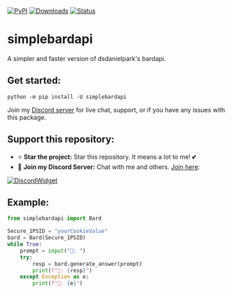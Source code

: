 [![PyPI](https://img.shields.io/pypi/v/simplebardapi)](https://pypi.org/project/simplebardapi)
[![Downloads](https://static.pepy.tech/badge/simplebardapi)](https://pypi.org/project/simplebardapi)
[![Status](https://img.shields.io/pypi/status/simplebardapi)](https://pypi.org/project/simplebardapi)

# simplebardapi
A simpler and faster version of dsdanielpark's bardapi.

## Get started:

```
python -m pip install -U simplebardapi
```

Join my [Discord server](https://dsc.gg/devhub-rsgh) for live chat, support, or if you have any issues with this package.

## Support this repository:
- ⭐ **Star the project:** Star this repository. It means a lot to me! 💕
- 🎉 **Join my Discord Server:** Chat with me and others. [Join here](https://dsc.gg/devhub-rsgh):

[![DiscordWidget](https://discordapp.com/api/guilds/1137347499414278204/widget.png?style=banner2)](https://dsc.gg/devhub-rsgh)

## Example:

```python
from simplebardapi import Bard

Secure_1PSID = "yourCookieValue"
bard = Bard(Secure_1PSID)
while True:
    prompt = input("👦: ")
    try:
        resp = bard.generate_answer(prompt)
        print(f"🤖: {resp}")
    except Exception as e:
        print(f"🤖: {e}")
```
